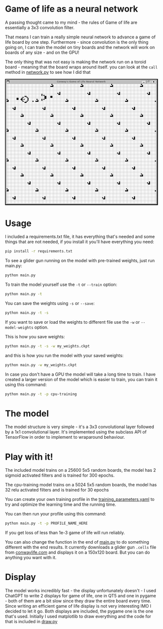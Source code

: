 # Game of life as a neural network
A passing thought came to my mind - the rules of Game of life are essentially a 3x3 convolution filter.

That means I can train a really simple neural network to advance a game of life board by one step.
Furthermore - since convolution is the only thing going on, I can train the model on tiny boards and the network will work on boards of any size - and on the GPU!

The only thing that was not easy is making the network run on a toroid board - meaning that the board wraps around itself. you can look at the `call` method in [network.py](network.py) to see how I did that

![glider_gun_image](glider_gun.png)
# Usage
I included a requirements.txt file, it has everything that's needed and some things that are not needed, if you install it you'll have everything you need:
```bash
pip install -r requirements.txt
```

To see a glider gun running on the model with pre-trained weights, just run main.py:
```bash
python main.py
```

To train the model yourself use the `-t` or `--train` option:
```bash
python main.py -t
```

You can save the weights using `-s` or `--save`:
```bash
python main.py -t -s
```

If you want to save or load the weights to different file use the `-w` or `--model-weights` option.

This is how you save weights:
```bash
python main.py -t -s -w my_weights.ckpt
```

and this is how you run the model with your saved weights:
```bash
python main.py -w my_weights.ckpt
```

In case you don't have a GPU the model will take a long time to train.
I have created a larger version of the model which is easier to train, you can train it using this command:
```bash
python main.py -t -p cpu-training
```

# The model
The model structure is very simple - it's a 3x3 convolutional layer followed by a 1x1 convolutional layer.
It's implemented using the subclass API of TensorFlow in order to implement to wraparound behaviour.

# Play with it!
The included model trains on a 25600 5x5 random boards, the model has 2 sigmoid activated filters and is trained for 300 epochs.

The cpu-training model trains on a 5024 5x5 random boards, the model has 32 relu activated filters and is trained for 30 epochs

You can create your own training profile in the [training_parameters.yaml](training_parameters.yaml) to try and optimize the learning time and the running time.

You can then run your profile using this command:
```bash
python main.py -t -p PROFILE_NAME_HERE
```
If you get loss of less than 1e-3 game of life will run reliably.

You can also change the function in the end of [main.py](main.py) to do something different with the end results.
It currently downloads a glider gun `.cells` file from [conwaylife.com](https://conwaylife.com/) and displays it on a 150x120 board. But you can do anything you want with it.

# Display
The model works incredibly fast - the display unfortunately doesn't - I used ChatGPT to write 2 displays for game of life, one in QT5 and one in pygame - both of them are a bit slow since they draw the entire board every time. Since writing an efficient game of life display is not very interesting IMO I decided to let it go. Both displays are included, the pygame one is the one that's used.
Initially I used matplotlib to draw everything and the code for that is included in [draw.py](draw.py)
